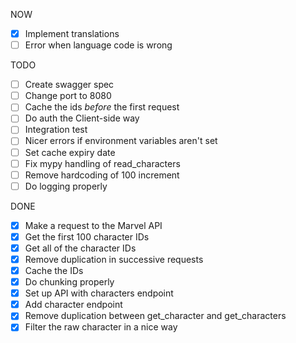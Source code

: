 NOW
- [x] Implement translations
- [ ] Error when language code is wrong

TODO
- [ ] Create swagger spec
- [ ] Change port to 8080
- [ ] Cache the ids _before_ the first request
- [ ] Do auth the Client-side way
- [ ] Integration test
- [ ] Nicer errors if environment variables aren't set
- [ ] Set cache expiry date
- [ ] Fix mypy handling of read_characters
- [ ] Remove hardcoding of 100 increment
- [ ] Do logging properly

DONE
- [x] Make a request to the Marvel API
- [x] Get the first 100 character IDs
- [x] Get all of the character IDs
- [x] Remove duplication in successive requests
- [x] Cache the IDs
- [x] Do chunking properly
- [x] Set up API with characters endpoint
- [x] Add character endpoint
- [x] Remove duplication between get_character and get_characters
- [x] Filter the raw character in a nice way
